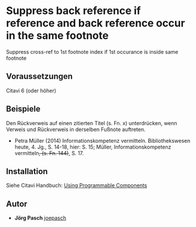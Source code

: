 # Suppress back reference if reference and back reference occur in the same footnote

Suppress cross-ref to 1st footnote index if 1st occurance is inside same footnote

## Voraussetzungen
Citavi 6 (oder höher)

## Beispiele
Den Rückverweis auf einen zitierten Titel (s. Fn. x) unterdrücken, wenn Verweis und Rückverweis in derselben Fußnote auftreten.


- Petra Müller (2014) Informationskompetenz vermitteln. Bibliothekswesen heute, 4. Jg., S. 14-18, hier: S. 15; Müller, Informationskompetenz vermitteln<del>, (s. Fn. 144)</del>, S. 17.

## Installation
Siehe Citavi Handbuch: [Using Programmable Components](https://www.citavi.com/programmable_components)

## Autor

* **Jörg Pasch** [joepasch](https://github.com/joepasch)
